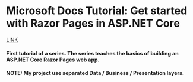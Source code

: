 # Microsoft Docs Tutorial: Get started with Razor Pages in ASP.NET Core #
 [LINK](https://docs.microsoft.com/en-us/aspnet/core/tutorials/razor-pages/razor-pages-start?view=aspnetcore-2.2&tabs=visual-studio "Link")
#### First tutorial of a series. The series teaches the basics of building an ASP.NET Core Razor Pages web app.
#### NOTE: My project use separated Data / Business / Presentation layers.